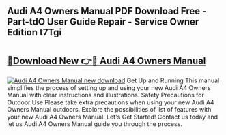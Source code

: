 ## Audi A4 Owners Manual PDF Download Free - Part-tdO User Guide Repair - Service Owner Edition t7Tgi

# <h2><a href="http://bc40026.oget.top/?id=Audi+A4+Owners+Manual">🔗Download New 👉🔴 Audi A4 Owners Manual</a></h2>

[![Audi A4 Owners Manual new download](https://i.imgur.com/5g1atiW.png)](http://bc40026.oget.top/?id=Audi+A4+Owners+Manual)
Get Up and Running This manual simplifies the process of setting up and using your new Audi A4 Owners Manual with clear instructions and illustrations. Safety Precautions for Outdoor Use Please take extra precautions when using your new Audi A4 Owners Manual outdoors. Explore the possibilities of list of features with your new Audi A4 Owners Manual. Let's Get Started! Contact us today and let us Audi A4 Owners Manual guide you through the process.
